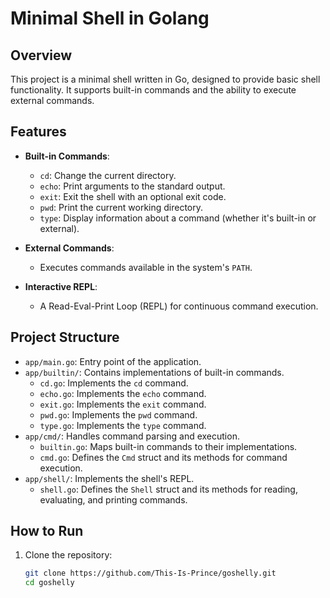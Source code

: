 # Minimal Shell in Golang

## Overview

This project is a minimal shell written in Go, designed to provide basic shell functionality. It supports built-in commands and the ability to execute external commands.

## Features

- **Built-in Commands**:

  - `cd`: Change the current directory.
  - `echo`: Print arguments to the standard output.
  - `exit`: Exit the shell with an optional exit code.
  - `pwd`: Print the current working directory.
  - `type`: Display information about a command (whether it's built-in or external).
- **External Commands**:

  - Executes commands available in the system's `PATH`.
- **Interactive REPL**:

  - A Read-Eval-Print Loop (REPL) for continuous command execution.

## Project Structure

- `app/main.go`: Entry point of the application.
- `app/builtin/`: Contains implementations of built-in commands.
  - `cd.go`: Implements the `cd` command.
  - `echo.go`: Implements the `echo` command.
  - `exit.go`: Implements the `exit` command.
  - `pwd.go`: Implements the `pwd` command.
  - `type.go`: Implements the `type` command.
- `app/cmd/`: Handles command parsing and execution.
  - `builtin.go`: Maps built-in commands to their implementations.
  - `cmd.go`: Defines the `Cmd` struct and its methods for command execution.
- `app/shell/`: Implements the shell's REPL.
  - `shell.go`: Defines the `Shell` struct and its methods for reading, evaluating, and printing commands.

## How to Run

1. Clone the repository:
   ```bash
   git clone https://github.com/This-Is-Prince/goshelly.git
   cd goshelly
   ```
